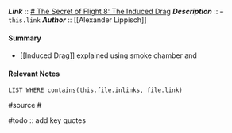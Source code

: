 ***Link***      :: [# The Secret of Flight 8: The Induced Drag](https://www.youtube.com/watch?v=aP8jvyD1Ovc)
***Description***      :: `= this.link`
***Author*** :: [[Alexander Lippisch]]

#### Summary
* [[Induced Drag]] explained using smoke chamber and 

#### Relevant Notes
```dataview
LIST WHERE contains(this.file.inlinks, file.link)
```

#source #

#todo :: add key quotes